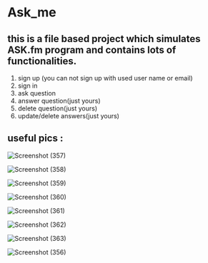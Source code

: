 # Ask_me
## this is a file based project which simulates ASK.fm program and contains lots of functionalities.
1. sign up (you can not sign up with used user name or email)
2. sign in
3. ask question
4. answer question(just yours)
5. delete question(just yours)
6. update/delete answers(just yours)

## useful pics :
![Screenshot (357)](https://github.com/lolooppo/Ask_me/assets/99070234/31f862ab-4f73-46f4-8f1f-76ec8065c751)

![Screenshot (358)](https://github.com/lolooppo/Ask_me/assets/99070234/a47508ae-8ce7-4013-acfb-e48311e5e8e2)

![Screenshot (359)](https://github.com/lolooppo/Ask_me/assets/99070234/dbe0aa34-c658-4ae7-9c6e-bbe5063316f1)

![Screenshot (360)](https://github.com/lolooppo/Ask_me/assets/99070234/f882b70e-f907-444d-8550-90583da17e1c)

![Screenshot (361)](https://github.com/lolooppo/Ask_me/assets/99070234/e5e3abb5-59de-4cbc-8e4d-7a9ab07f4949)

![Screenshot (362)](https://github.com/lolooppo/Ask_me/assets/99070234/f425d341-a37e-4e79-a8e3-efb4bd30b83d)

![Screenshot (363)](https://github.com/lolooppo/Ask_me/assets/99070234/83bdd695-41e2-4cd7-a727-a2ecdbfa8471)

![Screenshot (356)](https://github.com/lolooppo/Ask_me/assets/99070234/ef75f493-0266-45f8-b0ed-83d575ac7334)
